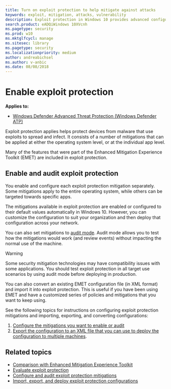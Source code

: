 ```yaml
---
title: Turn on exploit protection to help mitigate against attacks
keywords: exploit, mitigation, attacks, vulnerability
description: Exploit protection in Windows 10 provides advanced configuration over the settings offered in EMET.
search.product: eADQiWindows 10XVcnh
ms.pagetype: security
ms.prod: w10
ms.mktglfcycl: manage
ms.sitesec: library
ms.pagetype: security
ms.localizationpriority: medium
author: andreabichsel
ms.author: v-anbic
ms.date: 08/08/2018
---
```


# Enable exploit protection

**Applies to:**

- [Windows Defender Advanced Threat Protection (Windows Defender ATP)](https://wincom.blob.core.windows.net/documents/Windows10_Commercial_Comparison.pdf)

Exploit protection applies helps protect devices from malware that use exploits to spread and infect. It consists of a number of mitigations that can be applied at either the operating system level, or at the individual app level.

Many of the features that were part of the Enhanced Mitigation Experience Toolkit (EMET) are included in exploit protection. 

## Enable and audit exploit protection

You enable and configure each exploit protection mitigation separately. Some mitigations apply to the entire operating system, while others can be targeted towards specific apps. 

The mitigations available in exploit protection are enabled or configured to their default values automatically in Windows 10. However, you can customize the configuration to suit your organization and then deploy that configuration across your network. 

You can also set mitigations to [audit mode](audit-windows-defender-exploit-guard.md). Audit mode allows you to test how the mitigations would work (and review events) without impacting the normal use of the machine.

>[!WARNING] 
>Some security mitigation technologies may have compatibility issues with some applications. You should test exploit protection in all target use scenarios by using audit mode before deploying in production.

You can also convert an existing EMET configuration file (in XML format) and import it into exploit protection. This is useful if you have been using EMET and have a customized series of policies and mitigations that you want to keep using.

See the following topics for instructions on configuring exploit protection mitigations and importing, exporting, and converting configurations:

1. [Configure the mitigations you want to enable or audit](customize-exploit-protection.md)
2. [Export the configuration to an XML file that you can use to deploy the configuration to multiple machines](import-export-exploit-protection-emet-xml.md).

## Related topics

- [Comparison with Enhanced Mitigation Experience Toolkit](emet-exploit-protection-exploit-guard.md)
- [Evaluate exploit protection](evaluate-exploit-protection.md)
- [Configure and audit exploit protection mitigations](customize-exploit-protection.md)
- [Import, export, and deploy exploit protection configurations](import-export-exploit-protection-emet-xml.md)




